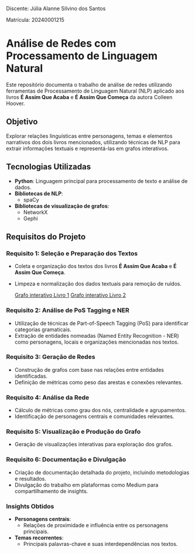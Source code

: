 Discente: Júlia Alanne Silvino dos Santos

Matrícula: 20240001215

# Análise de Redes com Processamento de Linguagem Natural

Este repositório documenta o trabalho de análise de redes utilizando ferramentas de Processamento de Linguagem Natural (NLP) aplicado aos livros **É Assim Que Acaba** e **É Assim Que Começa** da autora Colleen Hoover.

## Objetivo

Explorar relações linguísticas entre personagens, temas e elementos narrativos dos dois livros mencionados, utilizando técnicas de NLP para extrair informações textuais e representá-las em grafos interativos.

## Tecnologias Utilizadas

- **Python**: Linguagem principal para processamento de texto e análise de dados. 
- **Bibliotecas de NLP**:
  - spaCy
- **Bibliotecas de visualização de grafos**:
  - NetworkX
  - Gephi

## Requisitos do Projeto

### Requisito 1: Seleção e Preparação dos Textos

- Coleta e organização dos textos dos livros **É Assim Que Acaba** e **É Assim Que Começa**.
- Limpeza e normalização dos dados textuais para remoção de ruídos.

  [Grafo interativo Livro 1](https://juliaalanne.github.io/Algoritmos-e-Estruturas-de-Dados-II/U3T1/network_/#) 
  [Grafo interativo Livro 2](https://juliaalanne.github.io/Algoritmos-e-Estruturas-de-Dados-II/U3T1/network/#) 


### Requisito 2: Análise de PoS Tagging e NER

- Utilização de técnicas de Part-of-Speech Tagging (PoS) para identificar categorias gramaticais.
- Extração de entidades nomeadas (Named Entity Recognition - NER) como personagens, locais e organizações mencionadas nos textos.

### Requisito 3: Geração de Redes

- Construção de grafos com base nas relações entre entidades identificadas.
- Definição de métricas como peso das arestas e conexões relevantes.

### Requisito 4: Análise da Rede

- Cálculo de métricas como grau dos nós, centralidade e agrupamentos.
- Identificação de personagens centrais e comunidades relevantes.

### Requisito 5: Visualização e Produção do Grafo

- Geração de visualizações interativas para exploração dos grafos.
[](img/grafo.png)
### Requisito 6: Documentação e Divulgação

- Criação de documentação detalhada do projeto, incluindo metodologias e resultados.
- Divulgação do trabalho em plataformas como Medium para compartilhamento de insights.

### Insights Obtidos

- **Personagens centrais**:
  - Relações de proximidade e influência entre os personagens principais.
- **Temas recorrentes**:
  - Principais palavras-chave e suas interdependências nos textos.



